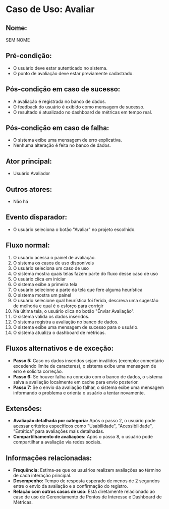 # Caso de Uso: Avaliar

## Nome:
SEM NOME

## Pré-condição:
- O usuário deve estar autenticado no sistema.
- O ponto de avaliação deve estar previamente cadastrado.

## Pós-condição em caso de sucesso:
- A avaliação é registrada no banco de dados.
- O feedback do usuário é exibido como mensagem de sucesso.
- O resultado é atualizado no dashboard de métricas em tempo real.

## Pós-condição em caso de falha:
- O sistema exibe uma mensagem de erro explicativa.
- Nenhuma alteração é feita no banco de dados.

## Ator principal:
- Usuário Avaliador

## Outros atores:
- Não há

## Evento disparador:
- O usuário seleciona o botão "Avaliar" no projeto escolhido.

## Fluxo normal:
1. O usuário acessa o painel de avaliação.
2. O sistema os casos de uso disponíveis
3. O usuário seleciona um caso de uso
4. O sistema mostra quais telas fazem parte do fluxo desse caso de uso
5. O usuário clica em iniciar
6. O sistema exibe a primeira tela
7. O usuário selecione a parte da tela que fere alguma heurística
8. O sistema mostra um painel
9. O usuário selecione qual heurística foi ferida, descreva uma sugestão de melhoria e qual é o esforço para corrigir
10. Na última tela, o usuário clica no botão "Enviar Avaliação".
11. O sistema valida os dados inseridos.
12. O sistema registra a avaliação no banco de dados.
13. O sistema exibe uma mensagem de sucesso para o usuário.
14. O sistema atualiza o dashboard de métricas.

## Fluxos alternativos e de exceção:
- **Passo 5:** Caso os dados inseridos sejam inválidos (exemplo: comentário excedendo limite de caracteres), o sistema exibe uma mensagem de erro e solicita correção.
- **Passo 6:** Se houver falha na conexão com o banco de dados, o sistema salva a avaliação localmente em cache para envio posterior.
- **Passo 7:** Se o envio da avaliação falhar, o sistema exibe uma mensagem informando o problema e orienta o usuário a tentar novamente.

## Extensões:
- **Avaliação detalhada por categoria:** Após o passo 2, o usuário pode acessar critérios específicos como "Usabilidade", "Acessibilidade", "Estética" para avaliações mais detalhadas.
- **Compartilhamento de avaliações:** Após o passo 8, o usuário pode compartilhar a avaliação via redes sociais.

## Informações relacionadas:
- **Frequência:** Estima-se que os usuários realizem avaliações ao término de cada interação principal.
- **Desempenho:** Tempo de resposta esperado de menos de 2 segundos entre o envio da avaliação e a confirmação do registro.
- **Relação com outros casos de uso:** Está diretamente relacionado ao caso de uso de Gerenciamento de Pontos de Interesse e Dashboard de Métricas.
